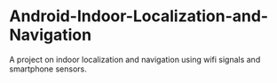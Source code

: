 # Android-Indoor-Localization-and-Navigation
A project on indoor localization and navigation using wifi signals and smartphone sensors.
